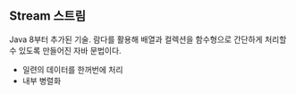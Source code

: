 
## Stream 스트림
Java 8부터 추가된 기술. 람다를 활용해 배열과 컬렉션을 함수형으로 간단하게 처리할 수 있도록 만들어진 자바 문법이다.
- 일련의 데이터를 한꺼번에 처리
- 내부 병렬화

